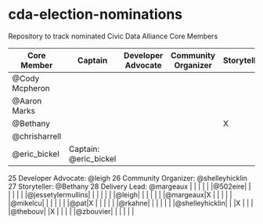 # cda-election-nominations
Repository to track nominated Civic Data Alliance Core Members


|Core Member   |Captain   |Developer Advocate   |Community  Organizer   |Storyteller   |Delivery Lead |
|---|---|---|---|---|---|
|@Cody Mcpheron|   |   |   |   |   |
|@Aaron Marks|   |   |   |   |   |
|@Bethany|   |   |   |X  |   |
|@chrisharrell|   |   |   |   |   |
|@eric_bickel| Captain: @eric_bickel
25
Developer Advocate: @leigh
26
Community Organizer: @shelleyhicklin
27
Storyteller: @Bethany
28
Delivery Lead: @margeaux  |   |   |   |   |
|@502eire|   |   |   |   |   |
|@jessetylermullins|   |   |   |   |   |
|@leigh|   |   |   |   |   |
|@margeaux|X  |   |   |   |   |
|@mikelcu|   |   |   |   |   |
|@pat|X  |   |   |   |   |
|@rkahne|   |   |   |   |   |
|@shelleyhicklin|   |   |X  |   |   |
|@thebouv|   |X  |   |   |   |
|@zbouvier|   |   |   |   |   |
